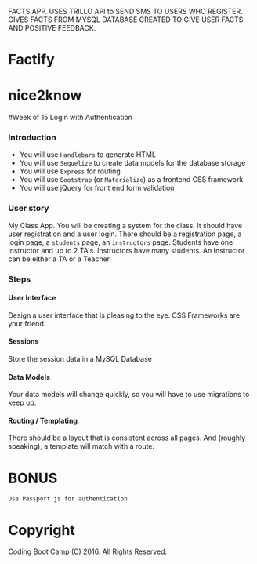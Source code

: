 FACTS APP. USES TRILLO API to SEND SMS TO USERS WHO REGISTER. GIVES FACTS FROM MYSQL DATABASE CREATED TO GIVE USER FACTS AND POSITIVE FEEDBACK. 
# Factify
# nice2know

#Week of 15 Login with Authentication

### Introduction

* You will use `Handlebars` to generate HTML
* You will use `Sequelize` to create data models for the database storage
* You will use `Express` for routing
* You will use `Bootstrap` (or `Materialize`) as a frontend CSS framework
* You will use jQuery for front end form validation

### User story

My Class App. You will be creating a system for the class. It should have user
registration and a user login. There should be a registration page, a login page,
a `students` page, an `instructors` page. Students have one instructor and up to
2 TA's. Instructors have many students. An Instructor can be either a TA or a Teacher.

### Steps

#### User Interface
Design a user interface that is pleasing to the eye. CSS Frameworks are your friend.

#### Sessions
Store the session data in a MySQL Database

#### Data Models
Your data models will change quickly, so you will have to use migrations to keep up.

#### Routing / Templating
There should be a layout that is consistent across all pages. And (roughly speaking),
a template will match with a route.

# BONUS

	Use Passport.js for authentication

# Copyright
Coding Boot Camp (C) 2016. All Rights Reserved.


